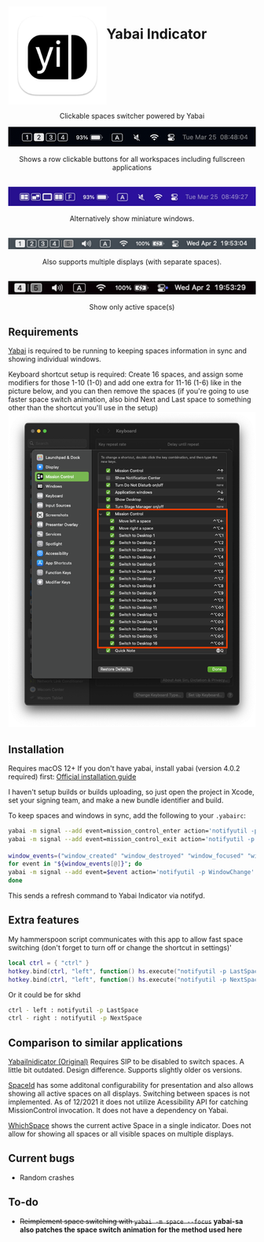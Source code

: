 <div align="center">

<div style="display:flex;">
    <img src="docs/appicon.png" width="200" height="200">
    <h1>Yabai Indicator</h1>
</div>
<p>Clickable spaces switcher powered by Yabai</p>

<img src="docs/simple.png" alt="screenshot">
<p>Shows a row clickable buttons for all workspaces including fullscreen applications</p>
<br>

<img src="docs/window-mode.png" alt="screenshot">
<p>Alternatively show miniature windows.</p>
<br>


<img src="docs/multidisplay.png" style="width: 830px;" alt="screenshot">
<p>Also supports multiple displays (with separate spaces).</p>
<br>

<img src="docs/compact.png" style="width: 830px;" alt="screenshot">
<p>Show only active space(s)</p>

</div>

## Requirements

 [Yabai](https://github.com/koekeishiya/yabai) is required to be running to keeping spaces information in sync and showing individual windows.

Keyboard shortcut setup is required: Create 16 spaces, and assign some modifiers for those 1-10 (1-0) and add one extra for 11-16 (1-6) like in the picture below, and you can then remove the spaces
(if you're going to use faster space switch animation, also bind Next and Last space to something other than the shortcut you'll use in the setup)
<img src="docs/settings.png" />

## Installation

Requires macOS 12+
If you don't have yabai, install yabai (version 4.0.2 required) first: [Official installation guide](https://github.com/koekeishiya/yabai/wiki/Installing-yabai-(latest-release))

I haven't setup builds or builds uploading, so just open the project in Xcode, set your signing team, and make a new bundle identifier and build.

To keep spaces and windows in sync, add the following to your `.yabairc`:

```bash
yabai -m signal --add event=mission_control_enter action='notifyutil -p ExposeStart'
yabai -m signal --add event=mission_control_exit action='notifyutil -p ExposeEnd'

window_events=("window_created" "window_destroyed" "window_focused" "window_moved" "window_resized" "window_minimized" "window_deminimized")
for event in "${window_events[@]}"; do
yabai -m signal --add event=$event action='notifyutil -p WindowChange'
done
```

This sends a refresh command to Yabai Indicator via notifyd.

## Extra features
My hammerspoon script communicates with this app to allow fast space switching (don't forget to turn off or change the shortcut in settings)'
```lua
local ctrl = { "ctrl" }
hotkey.bind(ctrl, "left", function() hs.execute("notifyutil -p LastSpace") end)
hotkey.bind(ctrl, "left", function() hs.execute("notifyutil -p NextSpace") end)
```
Or it could be for skhd
```bash
ctrl - left : notifyutil -p LastSpace
ctrl - right : notifyutil -p NextSpace
```

## Comparison to similar applications

 [YabaiInidicator (Original)](https://github.com/xiamaz/YabaiIndicator) Requires SIP to be disabled to switch spaces. A little bit outdated. Design difference. Supports slightly older os versions.

 [SpaceId](https://github.com/dshnkao/SpaceId) has some additonal configurability for presentation and also allows showing all active spaces on all displays. Switching between spaces is not implemented. As of 12/2021 it does not utilize Acessibility API for catching MissionControl invocation. It does not have a dependency on Yabai.

 [WhichSpace](https://github.com/gechr/WhichSpace) shows the current active Space in a single indicator. Does not allow for showing all spaces or all visible spaces on multiple displays.

## Current bugs
- Random crashes

## To-do
- ~~Reimplement space switching with `yabai -m space --focus`~~   **yabai-sa also patches the space switch animation for the method used here**
